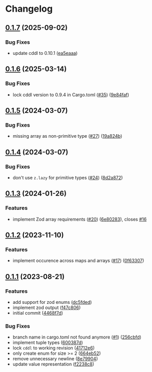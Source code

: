 # Changelog

## [0.1.7](https://github.com/google/cddlconv/compare/cddlconv-v0.1.6...cddlconv-v0.1.7) (2025-09-02)


### Bug Fixes

* update cddl to 0.10.1 ([ea5eaaa](https://github.com/google/cddlconv/commit/ea5eaaae821a1548d3e73b720263cbeacd7648ac))

## [0.1.6](https://github.com/google/cddlconv/compare/cddlconv-v0.1.5...cddlconv-v0.1.6) (2025-03-14)


### Bug Fixes

* lock cddl version to 0.9.4 in Cargo.toml ([#35](https://github.com/google/cddlconv/issues/35)) ([9e84faf](https://github.com/google/cddlconv/commit/9e84faf56d14bfe8370dbbfc047cf92d0716c947))

## [0.1.5](https://github.com/google/cddlconv/compare/cddlconv-v0.1.4...cddlconv-v0.1.5) (2024-03-07)


### Bug Fixes

* missing array as non-primitive type ([#27](https://github.com/google/cddlconv/issues/27)) ([19a824b](https://github.com/google/cddlconv/commit/19a824b775655c197752b856090ca250020cedb0))

## [0.1.4](https://github.com/google/cddlconv/compare/cddlconv-v0.1.3...cddlconv-v0.1.4) (2024-03-07)


### Bug Fixes

* don't use `z.lazy` for primitive types ([#24](https://github.com/google/cddlconv/issues/24)) ([8d2a872](https://github.com/google/cddlconv/commit/8d2a8722b9e76926adb5477288495ef18669f460))

## [0.1.3](https://github.com/google/cddlconv/compare/cddlconv-v0.1.2...cddlconv-v0.1.3) (2024-01-26)


### Features

* implement Zod array requirements ([#20](https://github.com/google/cddlconv/issues/20)) ([6e80283](https://github.com/google/cddlconv/commit/6e80283eb16d51a0e4e971faf624a58ace889399)), closes [#16](https://github.com/google/cddlconv/issues/16)

## [0.1.2](https://github.com/google/cddlconv/compare/cddlconv-v0.1.1...cddlconv-v0.1.2) (2023-11-10)


### Features

* implement occurence across maps and arrays ([#17](https://github.com/google/cddlconv/issues/17)) ([0f63307](https://github.com/google/cddlconv/commit/0f633076882278737001e0211b48d9b75d3869d7))

## [0.1.1](https://github.com/google/cddlconv/compare/cddlconv-v0.1.0...cddlconv-v0.1.1) (2023-08-21)


### Features

* add support for zod enums ([dc5fded](https://github.com/google/cddlconv/commit/dc5fded8ba4235959854170d2c7ac34fe2274df9))
* implement zod output ([f47c806](https://github.com/google/cddlconv/commit/f47c8066ac06ae4d2f443631b6c9c29448cb2d90))
* initial commit ([4468f7d](https://github.com/google/cddlconv/commit/4468f7dc13d96a80a2f9294fffb40d20b428bbca))


### Bug Fixes

* branch name in cargo.toml not found anymore ([#1](https://github.com/google/cddlconv/issues/1)) ([256cbfd](https://github.com/google/cddlconv/commit/256cbfd269115323247d4fb3c8624756140a7799))
* implement tuple types ([600387d](https://github.com/google/cddlconv/commit/600387de89bc8b79352db32527f866e854246907))
* lock `cddl` to working revision ([41712e6](https://github.com/google/cddlconv/commit/41712e62868cfb9226c0f6925a75935d24be101a))
* only create enum for size &gt;= 2 ([664eb52](https://github.com/google/cddlconv/commit/664eb52860ed10c950d0a84fad7b3571d9413125))
* remove unnecessary newline ([8e79904](https://github.com/google/cddlconv/commit/8e79904177fe6652ffdddac0a51dc837ece46a04))
* update value representation ([f2238c8](https://github.com/google/cddlconv/commit/f2238c85f61afc48140b75e3debbd82c8d607f0f))
